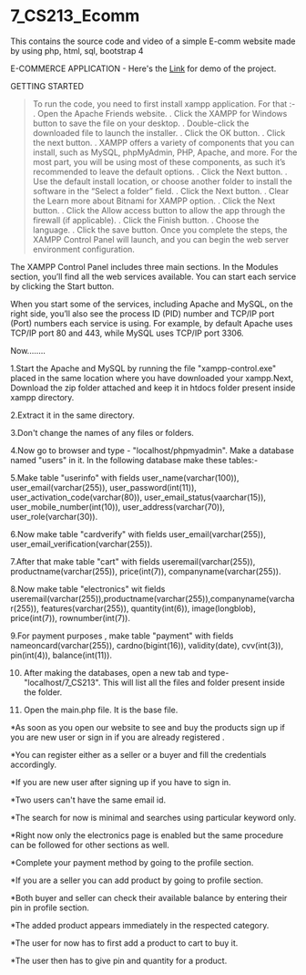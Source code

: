 # 7_CS213_Ecomm
This contains the source code and video of a simple E-comm website made by using php, html, sql, bootstrap 4



   E-COMMERCE APPLICATION - Here's the [Link](https://youtu.be/PrTnEUWVtV8) for demo of the project.

GETTING STARTED
> To run the code, you need to first install xampp application.
> For that :-
  . Open the Apache Friends website.
  . Click the XAMPP for Windows button to save the file on your desktop.
  . Double-click the downloaded file to launch the installer.
  . Click the OK button.
  . Click the next button.
  . XAMPP offers a variety of components that you can install, such as MySQL, phpMyAdmin, PHP, Apache, and more. For the most part, you will be using most of these components, as such it’s recommended to leave the default options.
  . Click the Next button.
  . Use the default install location, or choose another folder to install the software in the “Select a folder” field.
  . Click the Next button. 
  . Clear the Learn more about Bitnami for XAMPP option.
  . Click the Next button.
  . Click the Allow access button to allow the app through the firewall (if applicable).
  . Click the Finish button.
  . Choose the language.
  . Click the save button.
Once you complete the steps, the XAMPP Control Panel will launch, and you can begin the web server environment configuration.

The XAMPP Control Panel includes three main sections. In the Modules section, you’ll find all the web services available. You can start each service by clicking the Start button.

When you start some of the services, including Apache and MySQL, on the right side, you’ll also see the process ID (PID) number and TCP/IP port (Port) numbers each service is using. For example, by default Apache uses TCP/IP port 80 and 443, while MySQL uses TCP/IP port 3306.

Now........

1.Start the Apache and MySQL by running the file "xampp-control.exe" placed in the same location where you have downloaded your xampp.Next, Download the zip folder attached and keep it in htdocs folder present inside xampp directory.

2.Extract it in the same directory.

3.Don't change the names of any files or folders.

4.Now go to browser and type - "localhost/phpmyadmin". Make a database named "users" in it. In the following database make these tables:-

5.Make table "userinfo" with fields user_name(varchar(100)), user_email(varchar(255)), user_password(int(11)), user_activation_code(varchar(80)), user_email_status(vaarchar(15)), user_mobile_number(int(10)), user_address(varchar(70)), user_role(varchar(30)).

6.Now make table "cardverify" with fields user_email(varchar(255)), user_email_verification(varchar(255)).

7.After that make table "cart" with fields useremail(varchar(255)), productname(varchar(255)), price(int(7)), companyname(varchar(255)).

8.Now make table "electronics" wit fields useremail(varchar(255)),productname(varchar(255)),companyname(varchar(255)), features(varchar(255)), quantity(int(6)), image(longblob), price(int(7)), rownumber(int(7)).

9.For payment purposes , make table "payment" with fields nameoncard(varchar(255)), cardno(bigint(16)), validity(date), cvv(int(3)), pin(int(4)), balance(int(11)).

10. After making the databases, open a new tab and type-"localhost/7_CS213". This will list all the files and folder present inside the folder.

11. Open the main.php file. It is the base file.

*As soon as you open our website to see and buy the  products sign up if you are new user or sign in if you  are already registered .

*You can register either as a seller or a buyer and fill the credentials accordingly.

*If you are new user after signing up if you have to sign in.

*Two users can't have the same email id.

*The search for now is minimal and searches using particular keyword only.

*Right now only the electronics page is enabled but the same procedure can be followed for other sections as well.

*Complete your payment method by going to the profile section.

*If you are a seller you can add product by going to profile section.

*Both buyer and seller can check their available balance by entering their pin in profile section.

*The added product appears immediately in the respected category.

*The user for now has to first add a product to cart to buy it.

*The user then has to give pin and quantity for a product.
